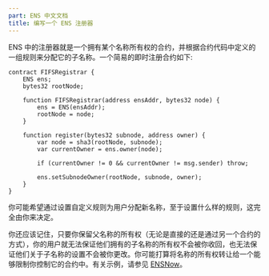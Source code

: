 ```yaml
---
part: ENS 中文文档
title: 编写一个 ENS 注册器 
---
```


ENS 中的注册器就是一个拥有某个名称所有权的合约，并根据合约代码中定义的一组规则来分配它的子名称。一个简易的即时注册合约如下:

```text
contract FIFSRegistrar {
    ENS ens;
    bytes32 rootNode;

    function FIFSRegistrar(address ensAddr, bytes32 node) {
        ens = ENS(ensAddr);
        rootNode = node;
    }

    function register(bytes32 subnode, address owner) {
        var node = sha3(rootNode, subnode);
        var currentOwner = ens.owner(node);

        if (currentOwner != 0 && currentOwner != msg.sender) throw;

        ens.setSubnodeOwner(rootNode, subnode, owner);
    }
}
```

你可能希望通过设置自定义规则为用户分配新名称，至于设置什么样的规则，这完全由你来决定。

你还应该记住，只要你保留父名称的所有权（无论是直接的还是通过另一个合约的方式），你的用户就无法保证他们拥有的子名称的所有权不会被你收回，也无法保证他们关于子名称的设置不会被你更改。你可能打算将名称的所有权转让给一个能够限制你控制它的合约中。有关示例，请参见 [ENSNow](https://github.com/ensdomains/subdomain-registrar)。

